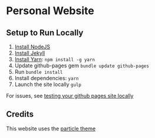 # Personal Website

## Setup to Run Locally

1. [Install NodeJS](https://nodejs.org/)
2. [Install Jekyll](http://jekyllrb.com)
3. [Install Yarn](https://yarnpkg.com/): `npm install -g yarn`
4. Update github-pages gem `bundle update github-pages`
5. Run `bundle install`
6. Install dependencies: `yarn`
7. Launch the site locally `gulp`

For issues, see [testing your github pages site locally](https://docs.github.com/en/pages/setting-up-a-github-pages-site-with-jekyll/testing-your-github-pages-site-locally-with-jekyll)

## Credits

This website uses the [particle theme](https://github.com/nrandecker/particle)
